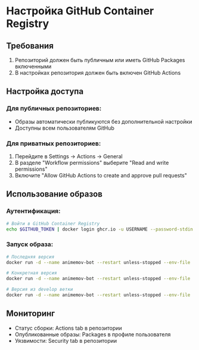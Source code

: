 # Настройка GitHub Container Registry

## Требования

1. Репозиторий должен быть публичным или иметь GitHub Packages включенными
2. В настройках репозитория должен быть включен GitHub Actions

## Настройка доступа

### Для публичных репозиториев:
- Образы автоматически публикуются без дополнительной настройки
- Доступны всем пользователям GitHub

### Для приватных репозиториев:
1. Перейдите в Settings → Actions → General
2. В разделе "Workflow permissions" выберите "Read and write permissions"
3. Включите "Allow GitHub Actions to create and approve pull requests"

## Использование образов

### Аутентификация:
```bash
# Войти в GitHub Container Registry
echo $GITHUB_TOKEN | docker login ghcr.io -u USERNAME --password-stdin
```

### Запуск образа:
```bash
# Последняя версия
docker run -d --name animemov-bot --restart unless-stopped --env-file .env ghcr.io/stdray/animemov-bot:latest

# Конкретная версия
docker run -d --name animemov-bot --restart unless-stopped --env-file .env ghcr.io/stdray/animemov-bot:v1.0.0

# Версия из develop ветки
docker run -d --name animemov-bot --restart unless-stopped --env-file .env ghcr.io/stdray/animemov-bot:develop
```

## Мониторинг

- Статус сборки: Actions tab в репозитории
- Опубликованные образы: Packages в профиле пользователя
- Уязвимости: Security tab в репозитории
